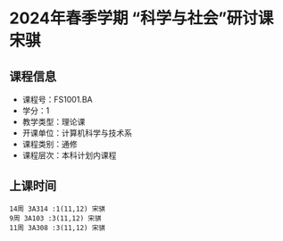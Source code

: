 # 2024年春季学期 “科学与社会”研讨课 宋骐






## 课程信息

- 课程号：FS1001.BA
- 学分：1
- 教学类型：理论课
- 开课单位：计算机科学与技术系
- 课程类别：通修
- 课程层次：本科计划内课程

## 上课时间

```
14周 3A314 :1(11,12) 宋骐
9周 3A103 :3(11,12) 宋骐
11周 3A308 :3(11,12) 宋骐
```

